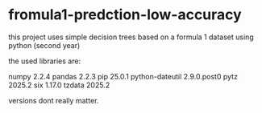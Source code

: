 # fromula1-predction-low-accuracy
this project uses simple decision trees based on a formula 1 dataset using python (second year)


the used libraries are:

numpy           2.2.4
pandas          2.2.3
pip             25.0.1
python-dateutil 2.9.0.post0
pytz            2025.2
six             1.17.0
tzdata          2025.2

versions dont really matter.
